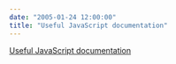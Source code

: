 ```yaml
---
date: "2005-01-24 12:00:00"
title: "Useful JavaScript documentation"
---
```


[Useful JavaScript documentation](/lemire/blog/2005/01-24-useful-javascript-documentation)

